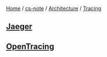[Home](https://mengxianbin.github.io) /
[cs-note](https://mengxianbin.github.io/cs-note/content) /
[Architecture](https://mengxianbin.github.io/cs-note/content/Architecture) /
[Tracing](https://mengxianbin.github.io/cs-note/content/Architecture/Tracing)

## [Jaeger](https://mengxianbin.github.io/cs-note/content/Architecture/Tracing/Jaeger)

## [OpenTracing](https://mengxianbin.github.io/cs-note/content/Architecture/Tracing/OpenTracing)
